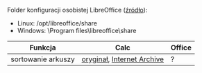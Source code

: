 Folder konfiguracji osobistej LibreOffice ([źródło](https://web.archive.org/web/20191009200258/https://wiki.documentfoundation.org/UserProfile)):
- Linux: /opt/libreoffice/share
- Windows: \Program files\libreoffice\share

Funkcja|Calc|Office
---|---|---
sortowanie arkuszy|[oryginał](https://forum.openoffice.org/pl/forum/viewtopic.php?t=4494), [Internet Archive](https://web.archive.org/web/20200517174835/https://forum.openoffice.org/pl/forum/viewtopic.php?f=9&t=4494)|?

